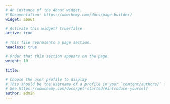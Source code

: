```yaml
---
# An instance of the About widget.
# Documentation: https://wowchemy.com/docs/page-builder/
widget: about

# Activate this widget? true/false
active: true

# This file represents a page section.
headless: true

# Order that this section appears on the page.
weight: 10

title:

# Choose the user profile to display
# This should be the username of a profile in your `content/authors/` folder.
# See https://wowchemy.com/docs/get-started/#introduce-yourself
author: admin
---
```

